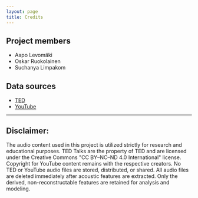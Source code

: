 ```yaml
---
layout: page
title: Credits
---
```


## Project members

- Aapo Levomäki
- Oskar Ruokolainen
- Suchanya Limpakom

## Data sources

- [TED](https://www.ted.com/)
- [YouTube](https://www.youtube.com/)

---

## Disclaimer:
The audio content used in this project is utilized strictly for research and educational purposes. TED Talks are the property of TED and are licensed under the Creative Commons "CC BY–NC–ND 4.0 International" license. Copyright for YouTube content remains with the respective creators. No TED or YouTube audio files are stored, distributed, or shared. All audio files are deleted immediately after acoustic features are extracted. Only the derived, non-reconstructable features are retained for analysis and modeling.
